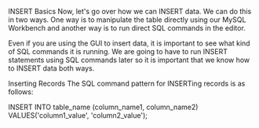 INSERT Basics
Now, let's go over how we can INSERT data. We can do this in two ways. One way is to manipulate the table directly using our MySQL Workbench and another way is to run direct SQL commands in the editor. 

Even if you are using the GUI to insert data, it is important to see what kind of SQL commands it is running. We are going to have to run INSERT statements using SQL commands later so it is important that we know how to INSERT data both ways.


Inserting Records
The SQL command pattern for INSERTing records is as follows:

INSERT INTO table_name (column_name1, column_name2) 
VALUES('column1_value', 'column2_value'); 